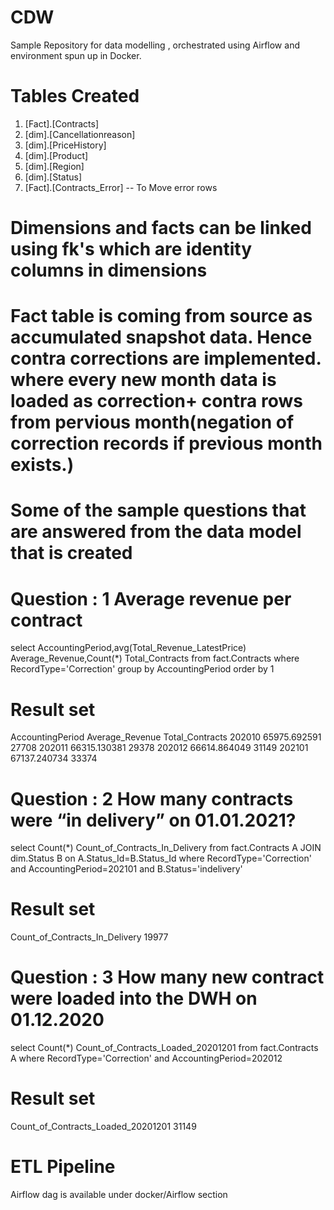 # CDW
Sample Repository for data modelling , orchestrated using Airflow and environment spun up in Docker. 

# Tables Created

1. [Fact].[Contracts]
2. [dim].[Cancellationreason]
3. [dim].[PriceHistory]
4. [dim].[Product]
5. [dim].[Region]
6. [dim].[Status]
7. [Fact].[Contracts_Error] -- To Move error rows

# Dimensions and facts can be linked using fk's which are identity columns in dimensions

# Fact table is coming from source as accumulated snapshot data. Hence contra corrections are implemented. where every new month data is loaded as correction+ contra rows from pervious month(negation of correction records if previous month exists.)
# Some of the sample questions that are answered from the data model that is created

# Question : 1 Average revenue per contract
select AccountingPeriod,avg(Total_Revenue_LatestPrice) Average_Revenue,Count(*) Total_Contracts from fact.Contracts
where RecordType='Correction'
group by AccountingPeriod
order by 1 

# Result set
AccountingPeriod	Average_Revenue	Total_Contracts
202010	65975.692591	27708
202011	66315.130381	29378
202012	66614.864049	31149
202101	67137.240734	33374


# Question : 2 How many contracts were “in delivery” on 01.01.2021?


select Count(*) Count_of_Contracts_In_Delivery  from fact.Contracts A
JOIN dim.Status B on A.Status_Id=B.Status_Id
where RecordType='Correction' and AccountingPeriod=202101
and B.Status='indelivery'



# Result set
Count_of_Contracts_In_Delivery
19977

# Question : 3 How many new contract were loaded into the DWH on 01.12.2020


select Count(*) Count_of_Contracts_Loaded_20201201  from fact.Contracts A
where RecordType='Correction' and AccountingPeriod=202012


# Result set

Count_of_Contracts_Loaded_20201201
31149



# ETL Pipeline

Airflow dag is available under docker/Airflow section
